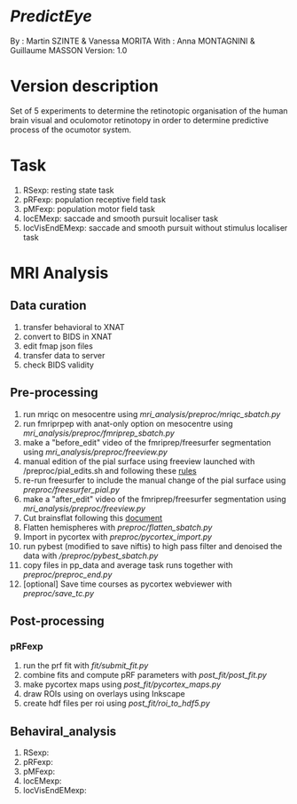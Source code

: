 # __*PredictEye*__
By :      Martin SZINTE & Vanessa MORITA 
With :    Anna MONTAGNINI & Guillaume MASSON
Version:  1.0

# Version description
Set of 5 experiments to determine the retinotopic organisation of the human
brain visual and oculomotor retinotopy in order to determine predictive process of
the ocumotor system.

# Task
1. RSexp: resting state task
2. pRFexp: population receptive field task
3. pMFexp: population motor field task
4. locEMexp: saccade and smooth pursuit localiser task
5. locVisEndEMexp: saccade and smooth pursuit without stimulus localiser task

# MRI Analysis

## Data curation
1. transfer behavioral to XNAT
2. convert to BIDS in XNAT
3. edit fmap json files
4. transfer data to server
4. check BIDS validity

## Pre-processing
1. run mriqc on mesocentre using _mri_analysis/preproc/mriqc_sbatch.py_
3. run fmriprpep with anat-only option on mesocentre using _mri_analysis/preproc/fmriprep_sbatch.py_
4. make a "before_edit" video of the fmriprep/freesurfer segmentation using _mri_analysis/preproc/freeview.py_<br>
5. manual edition of the pial surface using freeview launched with /preproc/pial_edits.sh and following these [rules](http://surfer.nmr.mgh.harvard.edu/fswiki/FsTutorial/PialEditsV6.0) 
6. re-run freesurfer to include the manual change of the pial surface using _preproc/freesurfer_pial.py_
7. make a "after_edit" video of the fmriprep/freesurfer segmentation using _mri_analysis/preproc/freeview.py_<br>
8. Cut brainsflat following this [document](https://docs.google.com/document/d/1mbx3EzTEYr4MIROWbgyklW_a7F6B4NX23bvk7VM7zeY/edit)
9. Flatten hemispheres with _preproc/flatten_sbatch.py_
10. Import in pycortex with _preproc/pycortex_import.py_
11. run pybest (modified to save niftis) to high pass filter and denoised the data with _/preproc/pybest_sbatch.py_
12. copy files in pp_data and average task runs together with _preproc/preproc_end.py_
13. [optional] Save time courses as pycortex webviewer with _preproc/save_tc.py_

## Post-processing

### pRFexp
  1. run the prf fit with _fit/submit_fit.py_
  2. combine fits and compute pRF parameters with _post_fit/post_fit.py_
  3. make pycortex maps using _post_fit/pycortex_maps.py_
  4. draw ROIs using on overlays using Inkscape
  5. create hdf files per roi using _post_fit/roi_to_hdf5.py_

## Behaviral_analysis
1. RSexp:
2. pRFexp:
3. pMFexp:
4. locEMexp:
5. locVisEndEMexp: